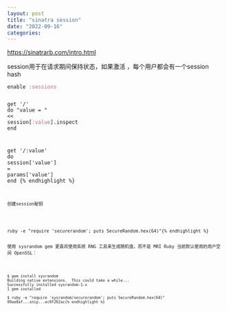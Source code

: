 ```yaml
---
layout: post
title: "sinatra session"
date: "2022-09-16"
categories: 
---
```

<p><a href="https://sinatrarb.com/intro.html">https://sinatrarb.com/intro.html</a></p>

<p>session用于在请求期间保持状态，如果激活 ，每个用户都会有一个session hash</p>

<div class="language-ruby highlighter-rouge">
<pre class="highlight">
<code><span class="n">enable</span> <span class="ss">:sessions</span>

<span class="n">get</span> <span class="s1">&#39;/&#39;</span> <span class="k">do</span>
  <span class="s2">&quot;value = &quot;</span> <span class="o">&lt;&lt;</span> <span class="n">session</span><span class="p">[</span><span class="ss">:value</span><span class="p">].</span><span class="nf">inspect</span>
<span class="k">end</span>

<span class="n">get</span> <span class="s1">&#39;/:value&#39;</span> <span class="k">do</span>
  <span class="n">session</span><span class="p">[</span><span class="s1">&#39;value&#39;</span><span class="p">]</span> <span class="o">=</span> <span class="n">params</span><span class="p">[</span><span class="s1">&#39;value&#39;</span><span class="p">]</span>
<span class="k">end</span>
{% endhighlight %}

<p><code>创建session秘钥</code></p>

<pre class="highlight">
<code>ruby -e &quot;require &#39;securerandom&#39;; puts SecureRandom.hex(64)&quot;{% endhighlight %}

<p>使用 sysrandom gem 更喜欢使用系统 RNG 工具来生成随机值，而不是 MRI Ruby 当前默认使用的用户空间 OpenSSL：</p>

<pre class="highlight">
<code>$ gem install sysrandom
Building native extensions.  This could take a while...
Successfully installed sysrandom-1.x
1 gem installed

$ ruby -e &quot;require &#39;sysrandom/securerandom&#39;; puts SecureRandom.hex(64)&quot;
99ae8af...snip...ec0f262ac{% endhighlight %}

<p>&nbsp;</p>
</div>

